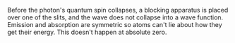 Before the photon's quantum spin collapses, a blocking apparatus is placed over one of the slits, and the wave does not collapse into a wave function. Emission and absorption are symmetric so atoms can't lie about how they get their energy. This doesn't happen at absolute zero.
